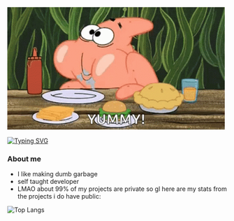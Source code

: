 <img src="banner.gif" alt="banner">

[<a href="https://git.io/typing-svg"><img src="https://readme-typing-svg.demolab.com?font=Fira+Code&pause=1000&random=false&width=435&lines=fullstack+developer;AMAZING+reverse+engineer;elixir+enthusiast" alt="Typing SVG" /></a>
](https://readme-typing-svg.demolab.com/demo/?font=Pacifico&size=25&color=626262&lines=professional+dumbass;probably+a+masochist+(enjoys+reverse+engineering))

### About me

- I like making dumb garbage
- self taught developer
- LMAO about 99% of my projects are private so gl here are my stats from the projects i do have public:
  
<img src="https://github-readme-stats.vercel.app/api/top-langs/?username=atticuston&theme=midnight-purple" alt="Top Langs">
